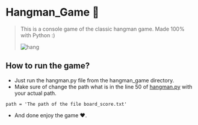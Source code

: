 # Hangman_Game 🐍
> This is a console game of the classic hangman game. Made 100% with Python :)
>
> ![hang](https://user-images.githubusercontent.com/90936639/179763572-d00e43f2-8441-414f-8861-f9a70eae71ac.png)

## How to run the game?
- Just run the hangman.py file from the hangman_game directory.
- Make sure of change the path what is in the line 50 of [hangman.py](hangman_game/hangman.py) with your actual path.
```
path = 'The path of the file board_score.txt'
```
- And done enjoy the game ❤️.
